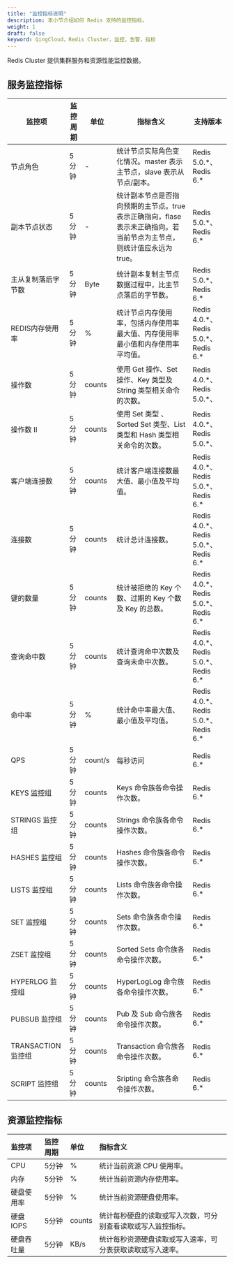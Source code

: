 ```yaml
---
title: "监控指标说明"
description: 本小节介绍如何 Redis 支持的监控指标。 
weight: 1
draft: false
keyword: QingCloud，Redis Cluster，监控，告警，指标
---
```


Redis Cluster 提供集群服务和资源性能监控数据。

## 服务监控指标

| 监控项             | 监控周期 | 单位    | 指标含义                                                     | 支持版本                              |
| ------------------ | -------- | ------- | ------------------------------------------------------------ | ------------------------------------- |
| 节点角色           | 5分钟    | -       | 统计节点实际角色变化情况。master 表示主节点，slave 表示从节点/副本。 | Redis 5.0.\*、Redis 6.*               |
| 副本节点状态       | 5分钟    | -       | 统计副本节点是否指向预期的主节点。true 表示正确指向，flase 表示未正确指向。若当前节点为主节点，则统计值应永远为 true。 | Redis 5.0.\*、Redis 6.*               |
| 主从复制落后字节数 | 5分钟    | Byte    | 统计副本复制主节点数据过程中，比主节点落后的字节数。         | Redis 5.0.\*、Redis 6.*               |
| REDIS内存使用率    | 5分钟    | %       | 统计节点内存使用率，包括内存使用率最大值、内存使用率最小值和内存使用率平均值。 | Redis 4.0.\*、Redis 5.0.\*、Redis 6.* |
| 操作数             | 5分钟    | counts  | 使用 Get 操作、Set 操作、Key 类型及 String 类型相关命令的次数。 | Redis 4.0.\*、Redis 5.0.\*、          |
| 操作数 II          | 5分钟    | counts  | 使用 Set 类型 、Sorted Set 类型、List 类型和 Hash 类型相关命令的次数。 | Redis 4.0.\*、Redis 5.0.\*、          |
| 客户端连接数       | 5分钟    | counts  | 统计客户端连接数最大值、最小值及平均值。                     | Redis 4.0.\*、Redis 5.0.\*、Redis 6.* |
| 连接数             | 5分钟    | counts  | 统计总计连接数。                                             | Redis 4.0.\*、Redis 5.0.\*、Redis 6.* |
| 键的数量           | 5分钟    | counts  | 统计被拒绝的 Key 个数、过期的 Key 个数及 Key 的总数。        | Redis 4.0.\*、Redis 5.0.\*、Redis 6.* |
| 查询命中数         | 5分钟    | counts  | 统计查询命中次数及查询未命中次数。                           | Redis 4.0.\*、Redis 5.0.\*、Redis 6.* |
| 命中率             | 5分钟    | %       | 统计命中率最大值、最小值及平均值。                           | Redis 4.0.\*、Redis 5.0.\*、Redis 6.* |
| QPS                | 5分钟    | count/s | 每秒访问                                                     | Redis 6.*                             |
| KEYS 监控组        | 5分钟    | counts  | Keys 命令族各命令操作次数。                                  | Redis 6.*                             |
| STRINGS 监控组     | 5分钟    | counts  | Strings 命令族各命令操作次数。                               | Redis 6.*                             |
| HASHES 监控组      | 5分钟    | counts  | Hashes 命令族各命令操作次数。                                | Redis 6.*                             |
| LISTS 监控组       | 5分钟    | counts  | Lists 命令族各命令操作次数。                                 | Redis 6.*                             |
| SET 监控组         | 5分钟    | counts  | Sets 命令族各命令操作次数。                                  | Redis 6.*                             |
| ZSET 监控组        | 5分钟    | counts  | Sorted Sets 命令族各命令操作次数。                           | Redis 6.*                             |
| HYPERLOG 监控组    | 5分钟    | counts  | HyperLogLog 命令族各命令操作次数。                           | Redis 6.*                             |
| PUBSUB 监控组      | 5分钟    | counts  | Pub 及 Sub 命令族各命令操作次数。                            | Redis 6.*                             |
| TRANSACTION 监控组 | 5分钟    | counts  | Transaction 命令族各命令操作次数。                           | Redis 6.*                             |
| SCRIPT 监控组      | 5分钟    | counts  | Sripting 命令族各命令操作次数。                              | Redis 6.*                             |



## 资源监控指标

| 监控项     | 监控周期 | 单位   | 指标含义                                                     |
| :--------- | :------- | :----- | :----------------------------------------------------------- |
| CPU        | 5分钟    | %      | 统计当前资源 CPU 使用率。                                    |
| 内存       | 5分钟    | %      | 统计当前资源内存使用率。                                     |
| 硬盘使用率 | 5分钟    | %      | 统计当前资源硬盘使用率。                                     |
| 硬盘 IOPS  | 5分钟    | counts | 统计每秒硬盘的读取或写入次数，可分别查看读取或写入监控指标。 |
| 硬盘吞吐量 | 5分钟    | KB/s   | 统计每秒资源硬盘读取或写入速率，可分表获取读取或写入速率。   |
